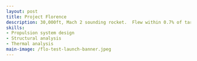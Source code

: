 ```yaml
---
layout: post
title: Project Florence
description: 30,000ft, Mach 2 sounding rocket.  Flew within 0.7% of target apogee, achieving category 2nd at Spaceport America Cup.
skills: 
- Propulsion system design
- Structural analysis
- Thermal analysis
main-image: /flo-test-launch-banner.jpeg 
---
```


